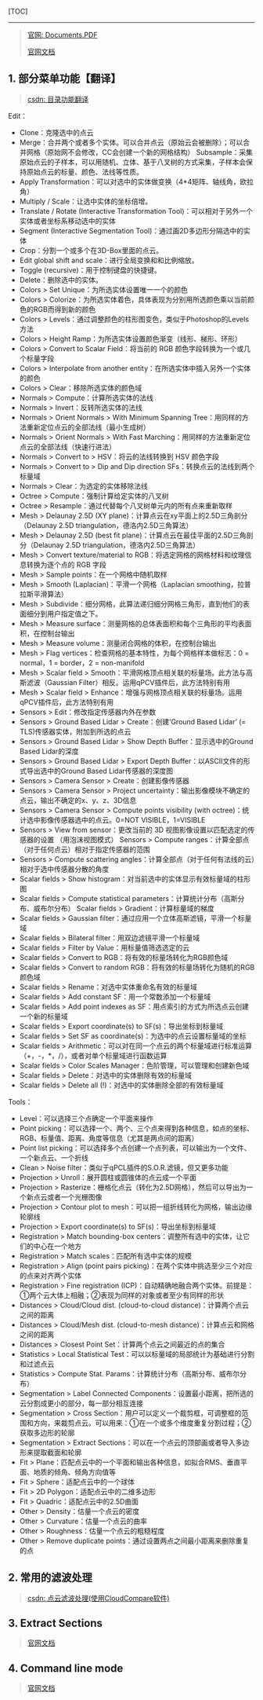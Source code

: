 <!--
+++
title       = "【入门】CloudCompare使用教程"
description = "1. 部分菜单功能【翻译】; 2. 常用的滤波处理; 3. Extract Sections; 4. Command line mode"
date        = "2022-01-03"
tags        = []
categories  = ["7-理论知识","74-3D视觉"]
series      = []
keywords    = []
weight      = 5
toc         = true
draft       = false
+++ -->

[TOC]

---

> [官网: Documents.PDF](http://www.danielgm.net/cc/doc/qCC/CloudCompare%20v2.6.1%20-%20User%20manual.pdf)
>
> [官网文档](https://www.cloudcompare.org/doc/wiki/index.php?title=Main_Page)

## 1. 部分菜单功能【翻译】
> [csdn: 目录功能翻译](https://blog.csdn.net/datase/article/details/79797795)

Edit：

+ Clone：克隆选中的点云
+ Merge：合并两个或者多个实体。可以合并点云（原始云会被删除）；可以合并网格（原始网不会修改，CC会创建一个新的网格结构）
Subsample：采集原始点云的子样本，可以用随机、立体、基于八叉树的方式采集，子样本会保持原始点云的标量、颜色、法线等性质。
+ Apply Transformation：可以对选中的实体做变换（4*4矩阵、轴线角，欧拉角）
+ Multiply / Scale：让选中实体的坐标倍增。
+ Translate / Rotate (Interactive Transformation Tool)：可以相对于另外一个实体或者坐标系移动选中的实体
+ Segment (Interactive Segmentation Tool)：通过画2D多边形分隔选中的实体
+ Crop：分割一个或多个在3D-Box里面的点云。
+ Edit global shift and scale：进行全局变换和和比例缩放。
+ Toggle (recursive)：用于控制键盘的快捷键。
+ Delete：删除选中的实体。
+ Colors > Set Unique：为所选实体设置唯一一个的颜色
+ Colors > Colorize：为所选实体着色，具体表现为分别用所选颜色乘以当前颜色的RGB而得到新的颜色
+ Colors > Levels：通过调整颜色的柱形图变色，类似于Photoshop的Levels方法
+ Colors > Height Ramp：为所选实体设置颜色渐变（线形、梯形、环形）
+ Colors > Convert to Scalar Field：将当前的 RGB 颜色字段转换为一个或几个标量字段
+ Colors > Interpolate from another entity：在所选实体中插入另外一个实体的颜色
+ Colors > Clear：移除所选实体的颜色域
+ Normals > Compute：计算所选实体的法线
+ Normals > Invert：反转所选实体的法线
+ Normals > Orient Normals > With Minimum Spanning Tree：用同样的方法重新定位点云的全部法线（最小生成树）
+ Normals > Orient Normals > With Fast Marching：用同样的方法重新定位点云的全部法线（快速行进法）
+ Normals > Convert to > HSV：将云的法线转换到 HSV 颜色字段
+ Normals > Convert to > Dip and Dip direction SFs：转换点云的法线到两个标量域
+ Normals > Clear：为选定的实体移除法线
+ Octree > Compute：强制计算给定实体的八叉树
+ Octree > Resample：通过代替每个八叉树单元内的所有点来重新取样
+ Mesh > Delaunay 2.5D (XY plane)：计算点云在xy平面上的2.5D三角剖分（Delaunay 2.5D triangulation，德洛内2.5D三角算法）
+ Mesh > Delaunay 2.5D (best fit plane)：计算点云在最佳平面的2.5D三角剖分（Delaunay 2.5D triangulation，德洛内2.5D三角算法）
+ Mesh > Convert texture/material to RGB：将选定网格的网格材料和纹理信息转换为逐个点的 RGB 字段
+ Mesh > Sample points：在一个网格中随机取样
+ Mesh > Smooth (Laplacian)：平滑一个网格（Laplacian smoothing，拉普拉斯平滑算法）
+ Mesh > Subdivide：细分网格，此算法递归细分网格三角形，直到他们的表面细分到用户指定值之下。
+ Mesh > Measure surface：测量网格的总体表面积和每个三角形的平均表面积，在控制台输出
+ Mesh > Measure volume：测量闭合网格的体积，在控制台输出
+ Mesh > Flag vertices：检查网格的基本特性，为每个网格样本做标志：0 = normal，1 = border，2 = non-manifold
+ Mesh > Scalar field > Smooth：平滑网格顶点相关联的标量场。此方法与高斯滤波（Gaussian Filter）相反。运用qPCV插件后，此方法特别有用
+ Mesh > Scalar field > Enhance：增强与网格顶点相关联的标量场。运用qPCV插件后，此方法特别有用
+ Sensors > Edit：修改指定传感器内外在参数
+ Sensors > Ground Based Lidar > Create：创建’Ground Based Lidar’ (= TLS)传感器实体，附加到所选的点云
+ Sensors > Ground Based Lidar > Show Depth Buffer：显示选中的Ground Based Lidar的深度
+ Sensors > Ground Based Lidar > Export Depth Buffer：以ASCII文件的形式导出选中的Ground Based Lidar传感器的深度图
+ Sensors > Camera Sensor > Create：创建影像传感器
+ Sensors > Camera Sensor > Project uncertainty：输出影像模块不确定的点云，输出不确定的x、y、z、3D信息
+ Sensors > Camera Sensor > Compute points visibility (with octree)：统计选中影像传感器选中的点云。0=NOT VISIBLE，1=VISIBLE
+ Sensors > View from sensor：更改当前的 3D 视图影像设置以匹配选定的传感器的设置 （用泡沫视图模式）
Sensors > Compute ranges：计算全部点（对于任何点云）相对于指定传感器的范围
+ Sensors > Compute scattering angles：计算全部点（对于任何有法线的云）相对于选中传感器分散的角度
+ Scalar fields > Show histogram：对当前选中的实体显示有效标量域的柱形图
+ Scalar fields > Compute statistical parameters：计算统计分布（高斯分布、威布尔分布）
Scalar fields > Gradient：计算标量域的梯度
+ Scalar fields > Gaussian filter：通过应用一个立体高斯滤镜，平滑一个标量域
+ Scalar fields > Bilateral filter：用双边滤镜平滑一个标量域
+ Scalar fields > Filter by Value：用标量值筛选选定的云
+ Scalar fields > Convert to RGB：将有效的标量场转化为RGB颜色域
+ Scalar fields > Convert to random RGB：将有效的标量场转化为随机的RGB颜色域
+ Scalar fields > Rename：对选中实体重命名有效的标量域
+ Scalar fields > Add constant SF：用一个常数添加一个标量域
+ Scalar fields > Add point indexes as SF：用点索引的方式为所选点云创建一个新的标量域
+ Scalar fields > Export coordinate(s) to SF(s)：导出坐标到标量域
+ Scalar fields > Set SF as coordinate(s)：为选中的点云设置标量域的坐标
+ Scalar fields > Arithmetic：可以对在同一个点云的两个标量域进行标准运算（+，-，*，/），或者对单个标量域进行函数运算
+ Scalar fields > Color Scales Manager：色阶管理，可以管理和创建新色域
+ Scalar fields > Delete：对选中的实体删除有效的标量域
+ Scalar fields > Delete all (!)：对选中的实体删除全部的有效标量域

Tools：

+ Level：可以选择三个点确定一个平面来操作
+ Point picking：可以选择一个、两个、三个点来得到各种信息，如点的坐标、RGB、标量值、距离、角度等信息（尤其是两点间的距离）
+ Point list picking：可以选择多个点创建一个点列表，可以输出为一个文件、一个新点云、一个折线
+ Clean > Noise filter：类似于qPCL插件的S.O.R.滤镜，但又更多功能
+ Projection > Unroll：展开圆柱或圆锥体的点云成一个平面
+ Projection > Rasterize：栅格化点云（转化为2.5D网格），然后可以导出为一个新点云或者一个光栅图像
+ Projection > Contour plot to mesh：可以把一组折线转化为网格，输出边缘轮廓线
+ Projection > Export coordinate(s) to SF(s)：导出坐标到标量域
+ Registration > Match bounding-box centers：调整所有选中的实体，让它们的中心在一个地方
+ Registration > Match scales：匹配所有选中实体的规模
+ Registration > Align (point pairs picking)：在两个实体中挑选至少三个对应的点来对齐两个实体
+ Registration > Fine registration (ICP)：自动精确地融合两个实体。前提是：①两个云大体上相融；②表现为同样的对象或者至少有同样的形状
+ Distances > Cloud/Cloud dist. (cloud-to-cloud distance)：计算两个点云之间的距离
+ Distances > Cloud/Mesh dist. (cloud-to-mesh distance)：计算点云和网格之间的距离
+ Distances > Closest Point Set：计算两个点云之间最近的点的集合
+ Statistics > Local Statistical Test：可以以标量域的局部统计为基础进行分割和过滤点云
+ Statistics > Compute Stat. Params：计算统计分布（高斯分布、威布尔分布）
+ Segmentation > Label Connected Components：设置最小距离，把所选的云分割成更小的部分，每一部分相互连接
+ Segmentation > Cross Section：用户可以定义一个裁剪框，可调整框的范围和方向，来裁剪点云。可以用来：①在一个或多个维度重复分割过程；②获取多边形的轮廓
+ Segmentation > Extract Sections：可以在一个点云的顶部画或者导入多边形来提取截面和轮廓
+ Fit > Plane：匹配点云中的一个平面和输出各种信息，如拟合RMS、垂直平面、地质的倾角、倾角方向值等
+ Fit > Sphere：适配点云中的一个球体
+ Fit > 2D Polygon：适配点云中的二维多边形
+ Fit > Quadric：适配点云中的2.5D曲面
+ Other > Density：估量一个点云的密度
+ Other > Curvature：估量一个点云的曲率
+ Other > Roughness：估量一个点云的粗糙程度
+ Other > Remove duplicate points：通过设置两点之间最小距离来删除重复的点

## 2. 常用的滤波处理
> [csdn: 点云滤波处理(使用CloudCompare软件)](https://blog.csdn.net/dayuhaitang1/article/details/105156804)

## 3. Extract Sections
> [官网文档](https://www.cloudcompare.org/doc/wiki/index.php?title=Extract_Sections)

## 4. Command line mode
> [官网文档](https://www.cloudcompare.org/doc/wiki/index.php?title=Command_line_mode)
